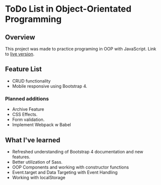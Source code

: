 # ToDo List in Object-Orientated Programming
## Overview
This project was made to practice programing in OOP with JavaScript.
Link to [live version](https://3daddict.github.io/oop-todo/).

## Feature List

  * CRUD functionality
  * Mobile responsive using Bootstrap 4.

### Planned additions

  * Archive Feature
  * CSS Effects.
  * Form validation.
  * Implement Webpack w Babel


## What I've learned

  * Refreshed understanding of Bootstrap 4 documentation and new features.
  * Better utilization of Sass.
  * OOP Components and working with constructor functions
  * Event.target and Data Targeting with Event Handling
  * Working with localStorage
